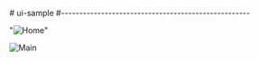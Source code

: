#   u i - s a m p l e 
 
#----------------------------------------------------

"![Home](https://github.com/armanmk22-p/ui-sample/assets/118584557/7196f9ec-0c67-4c79-b26d-2e647f8f8cd3)"


![Main](https://github.com/armanmk22-p/ui-sample/assets/118584557/2b6a99b3-6ed5-41bb-a6d9-6c13fde3029b)


